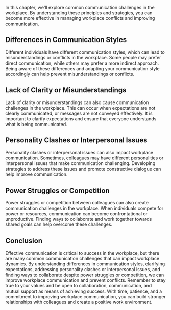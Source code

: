 
In this chapter, we'll explore common communication challenges in the workplace. By understanding these principles and strategies, you can become more effective in managing workplace conflicts and improving communication.

Differences in Communication Styles
-----------------------------------

Different individuals have different communication styles, which can lead to misunderstandings or conflicts in the workplace. Some people may prefer direct communication, while others may prefer a more indirect approach. Being aware of these differences and adapting your communication style accordingly can help prevent misunderstandings or conflicts.

Lack of Clarity or Misunderstandings
------------------------------------

Lack of clarity or misunderstandings can also cause communication challenges in the workplace. This can occur when expectations are not clearly communicated, or messages are not conveyed effectively. It is important to clarify expectations and ensure that everyone understands what is being communicated.

Personality Clashes or Interpersonal Issues
-------------------------------------------

Personality clashes or interpersonal issues can also impact workplace communication. Sometimes, colleagues may have different personalities or interpersonal issues that make communication challenging. Developing strategies to address these issues and promote constructive dialogue can help improve communication.

Power Struggles or Competition
------------------------------

Power struggles or competition between colleagues can also create communication challenges in the workplace. When individuals compete for power or resources, communication can become confrontational or unproductive. Finding ways to collaborate and work together towards shared goals can help overcome these challenges.

Conclusion
----------

Effective communication is critical to success in the workplace, but there are many common communication challenges that can impact workplace dynamics. By understanding differences in communication styles, clarifying expectations, addressing personality clashes or interpersonal issues, and finding ways to collaborate despite power struggles or competition, we can improve workplace communication and prevent conflicts. Remember to stay true to your values and be open to collaboration, communication, and mutual support as means of achieving success. With time, patience, and a commitment to improving workplace communication, you can build stronger relationships with colleagues and create a positive work environment.

